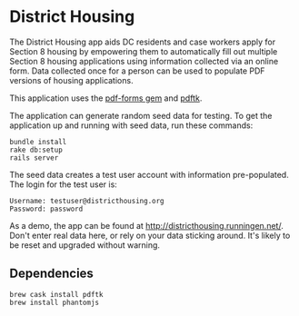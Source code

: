 District Housing
================

The District Housing app aids DC residents and case workers apply for Section 8 housing by empowering them to automatically fill out multiple Section 8 housing applications using information collected via an online form.  Data collected once for a person can be used to populate PDF versions of housing applications.

This application uses the [pdf-forms gem](https://github.com/jkraemer/pdf-forms) and [pdftk](http://www.pdflabs.com/tools/pdftk-the-pdf-toolkit/).

The application can generate random seed data for testing.  To get the application up and running with seed data, run these commands:

    bundle install
    rake db:setup
    rails server

The seed data creates a test user account with information pre-populated.  The login for the test user is:

    Username: testuser@districthousing.org
    Password: password

As a demo, the app can be found at http://districthousing.runningen.net/.  Don't enter real data here, or rely on your data sticking around.  It's likely to be reset and upgraded without warning.

## Dependencies

    brew cask install pdftk
    brew install phantomjs
